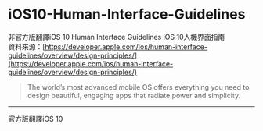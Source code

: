# iOS10-Human-Interface-Guidelines

非官方版翻譯iOS 10 Human Interface Guidelines  iOS 10人機界面指南 
</br>資料來源：[https://developer.apple.com/ios/human-interface-guidelines/overview/design-principles/](https://developer.apple.com/ios/human-interface-guidelines/overview/design-principles/)

> The world’s most advanced mobile OS offers everything you need to design beautiful, engaging apps that radiate power and simplicity.

---

官方版翻譯iOS 10

